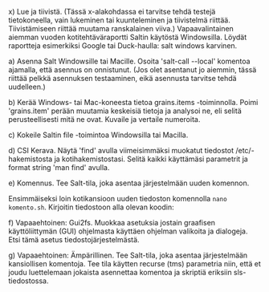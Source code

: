 x) Lue ja tiivistä. (Tässä x-alakohdassa ei tarvitse tehdä testejä tietokoneella, vain lukeminen tai kuunteleminen ja tiivistelmä riittää. Tiivistämiseen riittää muutama ranskalainen viiva.)
Vapaavalintainen aiemman vuoden kotitehtäväraportti Saltin käytöstä Windowsilla. Löydät raportteja esimerkiksi Google tai Duck-haulla: salt windows karvinen.

a) Asenna Salt Windowsille tai Macille. Osoita 'salt-call --local' komentoa ajamalla, että asennus on onnistunut. (Jos olet asentanut jo aiemmin, tässä riittää pelkkä asennuksen testaaminen, eikä asennusta tarvitse tehdä uudelleen.)

b) Kerää Windows- tai Mac-koneesta tietoa grains.items -toiminnolla. Poimi 'grains.item' perään muutamia keskeisiä tietoja ja analysoi ne, eli selitä perusteellisesti mitä ne ovat. Kuvaile ja vertaile numeroita.

c) Kokeile Saltin file -toimintoa Windowsilla tai Macilla.

d) CSI Kerava. Näytä 'find' avulla viimeisimmäksi muokatut tiedostot /etc/-hakemistosta ja kotihakemistostasi. Selitä kaikki käyttämäsi parametrit ja format string 'man find' avulla.

e) Komennus. Tee Salt-tila, joka asentaa järjestelmään uuden komennon.

Ensimmäiseksi loin kotikansioon uuden tiedoston komennolla `nano komento.sh`. Kirjoitin tiedostoon alla olevan koodin:







f) Vapaaehtoinen: Gui2fs. Muokkaa asetuksia jostain graafisen käyttöliittymän (GUI) ohjelmasta käyttäen ohjelman valikoita ja dialogeja. Etsi tämä asetus tiedostojärjestelmästä.

g) Vapaaehtoinen: Ämpärillinen. Tee Salt-tila, joka asentaa järjestelmään kansiollisen komentoja. Tee tila käytten recurse (tms) parametria niin, että et joudu luettelemaan jokaista asennettaa komentoa ja skriptiä eriksiin sls-tiedostossa.
